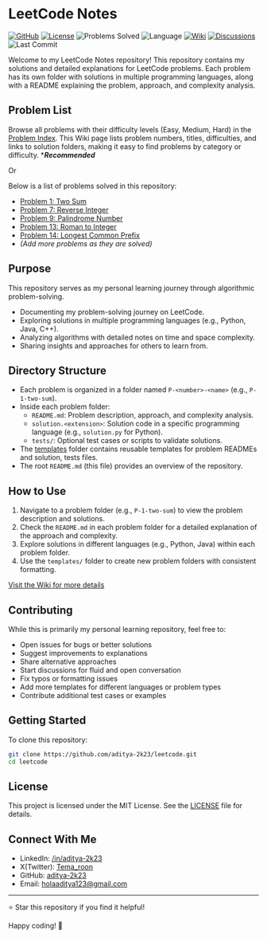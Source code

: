 # LeetCode Notes

[![GitHub](https://img.shields.io/badge/Repository-blue?logo=github)](https://github.com/aditya-2k23/leetcode)
[![License](https://img.shields.io/badge/LICENSE-MIT-yellow?logo=license.svg)](https://github.com/aditya-2k23/leetcode/blob/main/LICENSE)
![Problems Solved](https://img.shields.io/badge/Solved-5-brightgreen)
![Language](https://img.shields.io/badge/Language-Python%20%7C%20Java%20%7C%20C++-orange)
[![Wiki](https://img.shields.io/badge/Wiki-Available-blueviolet)](https://github.com/aditya-2k23/leetcode/wiki)
[![Discussions](https://img.shields.io/badge/Discussions-Open-blue)](https://github.com/aditya-2k23/leetcode/discussions)
![Last Commit](https://img.shields.io/github/last-commit/aditya-2k23/leetcode)

Welcome to my LeetCode Notes repository! This repository contains my solutions and detailed explanations for LeetCode problems. Each problem has its own folder with solutions in multiple programming languages, along with a README explaining the problem, approach, and complexity analysis.

## Problem List

Browse all problems with their difficulty levels (Easy, Medium, Hard) in the [Problem Index](https://github.com/aditya-2k23/leetcode/wiki/Problem-Index).
This Wiki page lists problem numbers, titles, difficulties, and links to solution folders, making it easy to find problems by category or difficulty. \*_**Recommended**_

Or

Below is a list of problems solved in this repository:

- [Problem 1: Two Sum](P-1-two-sum)
- [Problem 7: Reverse Integer](P-7-reverse-integer/)
- [Problem 9: Palindrome Number](P-9-palindrome-number)
- [Problem 13: Roman to Integer](P-13-roman-to-integer)
- [Problem 14: Longest Common Prefix](P-14-longest-common-prefix)
- _(Add more problems as they are solved)_

## Purpose

This repository serves as my personal learning journey through algorithmic problem-solving.

- Documenting my problem-solving journey on LeetCode.
- Exploring solutions in multiple programming languages (e.g., Python, Java, C++).
- Analyzing algorithms with detailed notes on time and space complexity.
- Sharing insights and approaches for others to learn from.

## Directory Structure

- Each problem is organized in a folder named `P-<number>-<name>` (e.g., `P-1-two-sum`).
- Inside each problem folder:
  - `README.md`: Problem description, approach, and complexity analysis.
  - `solution.<extension>`: Solution code in a specific programming language (e.g., `solution.py` for Python).
  - `tests/`: Optional test cases or scripts to validate solutions.
- The [templates](templates) folder contains reusable templates for problem READMEs and solution, tests files.
- The root `README.md` (this file) provides an overview of the repository.

## How to Use

1. Navigate to a problem folder (e.g., `P-1-two-sum`) to view the problem description and solutions.
2. Check the `README.md` in each problem folder for a detailed explanation of the approach and complexity.
3. Explore solutions in different languages (e.g., Python, Java) within each problem folder.
4. Use the `templates/` folder to create new problem folders with consistent formatting.

[Visit the Wiki for more details](https://github.com/aditya-2k23/leetcode/wiki)

## Contributing

While this is primarily my personal learning repository, feel free to:

- Open issues for bugs or better solutions
- Suggest improvements to explanations
- Share alternative approaches
- Start discussions for fluid and open conversation
- Fix typos or formatting issues
- Add more templates for different languages or problem types
- Contribute additional test cases or examples

## Getting Started

To clone this repository:

```bash
git clone https://github.com/aditya-2k23/leetcode.git
cd leetcode
```

## License

This project is licensed under the MIT License. See the [LICENSE](LICENSE) file for details.

## Connect With Me

- LinkedIn: [/in/aditya-2k23](https://www.linkedin.com/in/aditya-2k23)
- X(Twitter): [Tema_roon](https://www.x.com/Tema_roon)
- GitHub: [aditya-2k23](https://www.github.com/aditya-2k23)
- Email: [holaaditya123@gmail.com](mailto:holaaditya123@gmail.com)

---

⭐ Star this repository if you find it helpful!

Happy coding! 🚀
